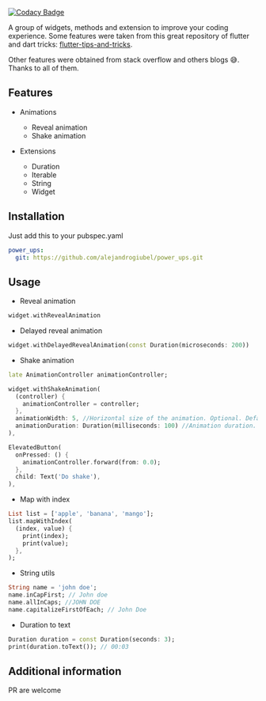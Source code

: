 [![Codacy Badge](https://app.codacy.com/project/badge/Grade/b3aa388977054e389067df8116394d99)](https://www.codacy.com/gh/alejandrogiubel/power_ups/dashboard?utm_source=github.com&amp;utm_medium=referral&amp;utm_content=alejandrogiubel/power_ups&amp;utm_campaign=Badge_Grade)

A group of widgets, methods and extension to improve your coding experience.
Some features were taken from this great repository of flutter and dart tricks:
[flutter-tips-and-tricks](https://github.com/vandadnp/flutter-tips-and-tricks).

Other features were obtained from stack overflow and others blogs 😅. Thanks to all of them.

## Features
* Animations
    -  Reveal animation
    -  Shake animation

*  Extensions
    - Duration
    - Iterable
    - String
    - Widget

## Installation

Just add this to your pubspec.yaml
```yaml
power_ups:
  git: https://github.com/alejandrogiubel/power_ups.git
```

## Usage

* Reveal animation
```dart
widget.withRevealAnimation
```

* Delayed reveal animation
```dart
widget.withDelayedRevealAnimation(const Duration(microseconds: 200))
```

* Shake animation
```dart
late AnimationController animationController;

widget.withShakeAnimation(
  (controller) {
    animationController = controller;
  },
  animationWidth: 5, //Horizontal size of the animation. Optional. Default 10.
  animationDuration: Duration(milliseconds: 100) //Animation duration. Optional. Default 370 milliseconds.
),

ElevatedButton(
  onPressed: () {
    animationController.forward(from: 0.0);
  },
  child: Text('Do shake'),
),
```

* Map with index
```dart
List list = ['apple', 'banana', 'mango'];
list.mapWithIndex(
  (index, value) {
    print(index);
    print(value);
  },
);
```

* String utils
```dart
String name = 'john doe';
name.inCapFirst; // John doe
name.allInCaps; //JOHN DOE
name.capitalizeFirstOfEach; // John Doe
```

* Duration to text
```dart
Duration duration = const Duration(seconds: 3);
print(duration.toText()); // 00:03
```

## Additional information

PR are welcome
